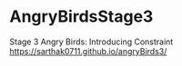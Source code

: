 # AngryBirdsStage3
Stage 3 Angry Birds: Introducing Constraint
https://sarthak0711.github.io/angryBirds3/
